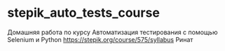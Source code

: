 # stepik_auto_tests_course
Домашняя работа по курсу Автоматизация тестирования с помощью Selenium и Python  https://stepik.org/course/575/syllabus Ринат
